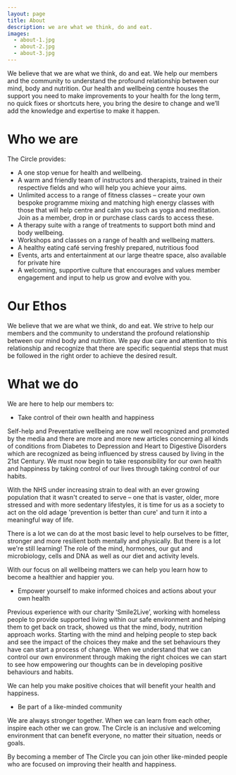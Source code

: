 ```yaml
---
layout: page
title: About
description: we are what we think, do and eat.
images:
  - about-1.jpg
  - about-2.jpg
  - about-3.jpg
---
```


We believe that we are what we think, do and eat. We help our members and the community to
understand the profound relationship between our mind, body and nutrition.
Our health and wellbeing centre houses the support you need to make improvements to your health
for the long term, no quick fixes or shortcuts here, you bring the desire to change and we’ll add the
knowledge and expertise to make it happen.

# Who we are
The Circle provides:
- A one stop venue for health and wellbeing.
- A warm and friendly team of instructors and therapists, trained in their respective fields and who will help you achieve your aims.
- Unlimited access to a range of fitness classes – create your own bespoke programme mixing and matching high energy classes with those that will help centre and calm you such as yoga and meditation. Join as a member, drop in or purchase class cards to access these.
- A therapy suite with a range of treatments to support both mind and body wellbeing.
- Workshops and classes on a range of health and wellbeing matters.
- A healthy eating café serving freshly prepared, nutritious food
- Events, arts and entertainment at our large theatre space, also available for private hire
- A welcoming, supportive culture that encourages and values member engagement and input to help us grow and evolve with you.

# Our Ethos
We believe that we are what we think, do and eat. We strive to help our members and the community to understand the profound relationship between our mind body and nutrition.
We pay due care and attention to this relationship and recognize that there are specific sequential steps that must be followed in the right order to achieve the desired result.

# What we do
We are here to help our members to:

- Take control of their own health and happiness

Self-help and Preventative wellbeing are now well recognized and promoted by the media and there are more and more new articles concerning all kinds of conditions from
Diabetes to Depression and Heart to Digestive Disorders which are recognized as being influenced by stress caused by living in the 21st Century.
We must now begin to take responsibility for our own health and happiness by taking control of our lives through taking control of our habits.

With the NHS under increasing strain to deal with an ever growing population that it wasn't created to serve – one that is vaster, older,
more stressed and with more sedentary lifestyles, it is time for us as a society to act on the old adage 'prevention is better than cure' and turn it into a meaningful way of life. 

There is a lot we can do at the most basic level to help ourselves to be fitter, stronger and more resilient both mentally and physically.
But there is a lot we're still learning! The role of the mind, hormones, our gut and microbiology, cells and DNA as well as our diet and activity levels.

With our focus on all wellbeing matters we can help you learn how to become a healthier and happier you.

- Empower yourself to make informed choices and actions about your own health

Previous experience with our charity ‘Smile2Live’, working with homeless people to provide supported living within our safe environment
and helping them to get back on track, showed us that the mind, body, nutrition approach works.
Starting with the mind and helping people to step back and see the impact of the choices they make and the set behaviours they have can start a process of change.
When we understand that we can control our own environment through making the right choices we can start to see how empowering our thoughts can be in developing positive behaviours and habits.

We can help you make positive choices that will benefit your health and happiness.

- Be part of a like-minded community

We are always stronger together. When we can learn from each other, inspire each other we can grow.
The Circle is an inclusive and welcoming environment that can benefit everyone, no matter their situation, needs or goals.

By becoming a member of The Circle you can join other like-minded people who are focused on improving their health and happiness.
